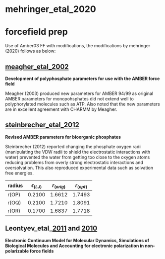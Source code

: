 # mehringer_etal_2020   

# forcefield prep
Use of Amber03 FF with modifications, the modifications by mehringer (2020) follows as below:

## [meagher_etal_2002](https://onlinelibrary.wiley.com/doi/10.1002/jcc.10262) 

**Development of polyphosphate parameters for use with the AMBER force field**

Meagher (2003) produced new parameters for AMBER 94/99 as original AMBER parameters for monopohsphates did not extend well to polyphorylated molecules such as ATP. Also noted that the new parameters are in excellent agreement with CHARMM by Meagher. 

## [steinbrecher_etal_2012](https://pubs.acs.org/doi/pdf/10.1021/ct300613v)  

**Revised AMBER parameters for bioorganic phosphates**

Steinbrecher (2012) reported changing the phosphate oxygen radii (manipulating the VDW radii to shield the electrostatic interactions with water) prevented the water from getting too close to the oxygen atoms reducing problems from overly strong electrostatic interactions and oversolvation. This also reproduced experimental data such as solvation free energies.

| radius | $\epsilon$$_(LJ)$ | $r_(orig)$ | $r_(opt)$ |
|-  | - | -| -|
| r(OP) | 0.2100 | 1.6612 | 1.7493 | 
| r(OQ) | 0.2100 | 1.7210 | 1.8091 |
| r(OR) | 0.1700 | 1.6837 | 1.7718 |

## Leontyev_etal_[2011](https://doi.org/10.1039/C0CP01971B) and [2010](https://pubs.acs.org/doi/pdf/10.1021/ct9005807) 

**Electronic Continuum Model for Molecular Dynamics, Simulations of Biological Molecules and Accounting for electronic polarization in non-polarizable force fields**



